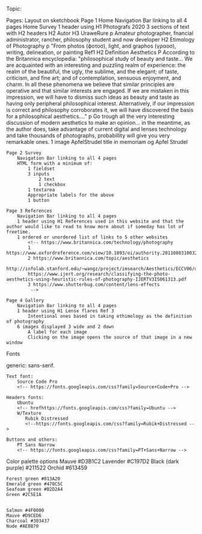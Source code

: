 Topic:

Pages:
    Layout on sketchbook
    Page 1 Home
        Navigation Bar linking to all 4 pages
            Home
            Survey
        1 header using H1
        Photografs 2020
        3 sections of text with H2 headers
        H2 Autor
        H3 UraweRure
        p Amateur photographer, fnancial administrator, rancher, philosophy student and now developer
        H2 Etimology of Photography
        p "From photos (ϕοτοσ), light, and graphos (γραοσ), writing, delineation, or painting Ref1
        H2 Definition Aesthetics
        P According to the Britannica encyclopedia: "philosophical study of beauty and taste... We are acquainted with an interesting and puzzling realm of experience: the realm of the beautiful, the ugly, the sublime, and the elegant; of taste, criticism, and fine art; and of contemplation, sensuous enjoyment, and charm. In all these phenomena we believe that similar principles are operative and that similar interests are engaged. If we are mistaken in this impression, we will have to dismiss such ideas as beauty and taste as having only peripheral philosophical interest. Alternatively, if our impression is correct and philosophy corroborates it, we will have discovered the basis for a philosophical aesthetics...."
        p Go trough all the very interesting discussion of modern aesthetics to make an opinion... in the meantime, as the author does, take advantage of current digital and lenses technology and take thousands of photographs, probabillity will give you very remarkable ones.
        1 image ApfelStrudel
            title in memoriam og Apfel Strudel


    Page 2 Survey
        Navigation Bar linking to all 4 pages
        HTML form with a minimum of:
            1 fieldset
            3 inputs
                2 text
                1 checkbox
            1 textarea
            Appropriate labels for the above
            1 button

    Page 3 References
        Navigation Bar linking to all 4 pages
        1 header using H1 References used in this website and that the author would like to read to know more about if someday has lot of freetime.
        1 ordered or unordered list of links to 5 other websites
            <!-- https://www.britannica.com/technology/photography
            1 https://www.oxfordreference.com/view/10.1093/oi/authority.20110803100324562
            2 https://www.britannica.com/topic/aesthetics
            http://infolab.stanford.edu/~wangz/project/imsearch/Aesthetics/ECCV06/datta.pdf
            https://www.ijert.org/research/classifying-the-photo-aesthetics-using-heuristic-rules-of-photography-IJERTV3IS061313.pdf
            3 https://www.shutterbug.com/content/lens-effects
             -->

    Page 4 Gallery
        Navigation Bar linking to all 4 pages
        1 header using H1 Lense flares Ref 3
            Intentional ones based in taking ethimology as the definition of photography
        6 images displayed 3 wide and 2 down
            A label for each image
            Clicking on the image opens the source of that image in a new window

Fonts
  <!-- <html>
  <head>
    <meta charset="utf-8">
    <link rel="stylesheet"
          href="https://fonts.googleapis.com/css?family
-->

   generic: sans-serif.

    Text font:
        Source Code Pro
        <!-- https://fonts.googleapis.com/css?family=Source+Code+Pro -->

    Headers fonts:
        Ubuntu
        <!-- hrefhttps://fonts.googleapis.com/css?family=Ubuntu -->
        W/Texture
           Rubik Distressed
           <!--https://fonts.googleapis.com/css?family=Rubik+Distressed -->

    Buttons and others:
        PT Sans Narrow
        <!-- https://fonts.googleapis.com/css?family=PT+Sans+Narrow -->

Color palette options
    Mauve #D3B1C2
    Lavender #C197D2
    Black (dark purple) #211522
    Orchid #613459


    Forest green #013A20
    Emerald green #478C5C
    Seafoam green #B2D2A4
    Green #2C5E1A


    Salmon #4F0000
    Mauve #D9CED6
    Charcoal #303437
    Nude #AE8B70
